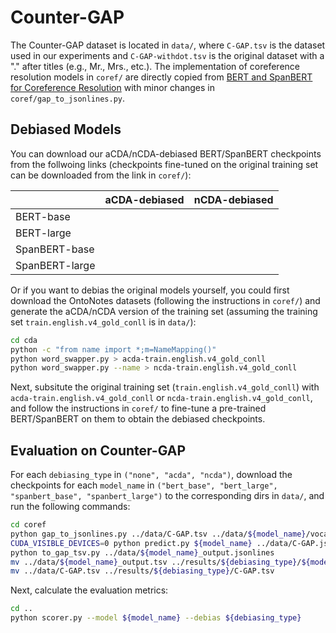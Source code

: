 # Counter-GAP

The Counter-GAP dataset is located in `data/`, where `C-GAP.tsv` is the dataset used in our experiments and `C-GAP-withdot.tsv` is the original dataset with a "." after titles (e.g., Mr., Mrs., etc.).
The implementation of coreference resolution models in `coref/` are directly copied from [BERT and SpanBERT for Coreference Resolution](https://github.com/mandarjoshi90/coref) with minor changes in `coref/gap_to_jsonlines.py`.

## Debiased Models
You can download our aCDA/nCDA-debiased BERT/SpanBERT checkpoints from the follwoing links (checkpoints fine-tuned on the original training set can be downloaded from the link in `coref/`):

|                | aCDA-debiased | nCDA-debiased |
| -------------  |:-------------:| -------------:|
| BERT-base      |               |               |
| BERT-large     |               |               |              
| SpanBERT-base  |               |               |
| SpanBERT-large |               |               |

Or if you want to debias the original models yourself, you could first download the OntoNotes datasets (following the instructions in `coref/`) and
generate the aCDA/nCDA version of the training set (assuming the training set `train.english.v4_gold_conll` is in `data/`): 
```bash
cd cda
python -c "from name import *;m=NameMapping()"
python word_swapper.py > acda-train.english.v4_gold_conll
python word_swapper.py --name > ncda-train.english.v4_gold_conll
```
Next, subsitute the original training set (`train.english.v4_gold_conll`) with `acda-train.english.v4_gold_conll` or `ncda-train.english.v4_gold_conll`, and follow the instructions in `coref/` to fine-tune a pre-trained BERT/SpanBERT on them to obtain the debiased checkpoints.  

## Evaluation on Counter-GAP
For each `debiasing_type` in `("none", "acda", "ncda")`, download the checkpoints for each `model_name` in `("bert_base", "bert_large", "spanbert_base", "spanbert_large")` to the corresponding dirs in `data/`, and run the following commands:
```bash
cd coref
python gap_to_jsonlines.py ../data/C-GAP.tsv ../data/${model_name}/vocab.txt
CUDA_VISIBLE_DEVICES=0 python predict.py ${model_name} ../data/C-GAP.jsonlines ../data/${model_name}_output.jsonlines
python to_gap_tsv.py ../data/${model_name}_output.jsonlines
mv ../data/${model_name}_output.tsv ../results/${debiasing_type}/${model_name}_output.tsv
mv ../data/C-GAP.tsv ../results/${debiasing_type}/C-GAP.tsv
```
Next, calculate the evaluation metrics:
```bash
cd ..
python scorer.py --model ${model_name} --debias ${debiasing_type}
```

